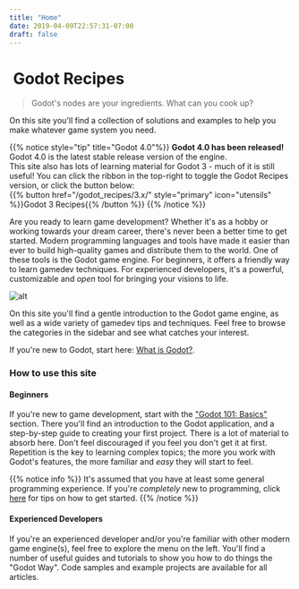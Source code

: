 ```yaml
---
title: "Home"
date: 2019-04-09T22:57:31-07:00
draft: false
---
```


# <i class='fas fa-utensils'></i>&nbsp;Godot Recipes

> Godot's nodes are your ingredients. What can you cook up?

On this site you'll find a collection of solutions and examples to help you make whatever game system you need.

{{% notice style="tip" title="Godot 4.0"%}}
**Godot 4.0 has been released!**<br>
Godot 4.0 is the latest stable release version of the engine.<br>
This site also has lots of learning material for Godot 3 - much of it is still useful! You can click the ribbon in the top-right to toggle the Godot Recipes version, or click the button below:<br>
{{% button href="/godot_recipes/3.x/" style="primary" icon="utensils" %}}Godot 3 Recipes{{% /button %}}
{{% /notice %}}

Are you ready to learn game development? Whether it's as a hobby or working towards your dream career, there's never been a better time to get started. Modern programming languages and tools have made it easier than ever to build high-quality games and distribute them to the world. One of these tools is the Godot game engine. For beginners, it offers a friendly way to learn gamedev techniques. For experienced developers, it's a powerful, customizable and _open_ tool for bringing your visions to life.

![alt](/godot_recipes/4.x/img/godot3_logo.png?width=400px)

On this site you'll find a gentle introduction to the Godot game engine, as well as a wide variety of gamedev tips and techniques. Feel free to browse the categories in the sidebar and see what catches your interest.

If you're new to Godot, start here: [What is Godot?](/godot_recipes/4.x/g101/start/101_01/).

### How to use this site

#### Beginners

If you're new to game development, start with the ["Godot 101: Basics"](/godot_recipes/4.x/basics/) section. There you'll find an introduction to the Godot application, and a step-by-step guide to creating your first project. There is a lot of material to absorb here. Don't feel discouraged if you feel you don't get it at first. Repetition is the key to learning complex topics; the more you work with Godot's features, the more familiar and _easy_ they will start to feel.

{{% notice info %}}
It's assumed that you have at least some general programming experience. If you're *completely* new to programming, click [here](https://docs.godotengine.org/en/stable/getting_started/step_by_step/index.html) for tips on how to get started.
{{% /notice %}}

#### Experienced Developers

If you're an experienced developer and/or you're familiar with other modern game engine(s), feel free to explore the menu on the left. You'll find a number of useful guides and tutorials to show you how to do things the "Godot Way". Code samples and example projects are available for all articles.